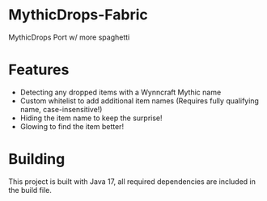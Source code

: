# MythicDrops-Fabric
MythicDrops Port w/ more spaghetti

# Features

- Detecting any dropped items with a Wynncraft Mythic name
- Custom whitelist to add additional item names (Requires fully qualifying name, case-insensitive!)
- Hiding the item name to keep the surprise!
- Glowing to find the item better!

# Building

This project is built with Java 17, all required dependencies are included in the build file.
